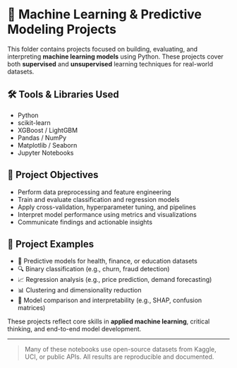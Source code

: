 # 🤖 Machine Learning & Predictive Modeling Projects

This folder contains projects focused on building, evaluating, and interpreting **machine learning models** using Python. These projects cover both **supervised** and **unsupervised** learning techniques for real-world datasets.

## 🛠 Tools & Libraries Used
- Python
- scikit-learn
- XGBoost / LightGBM
- Pandas / NumPy
- Matplotlib / Seaborn
- Jupyter Notebooks

## 🎯 Project Objectives
- Perform data preprocessing and feature engineering
- Train and evaluate classification and regression models
- Apply cross-validation, hyperparameter tuning, and pipelines
- Interpret model performance using metrics and visualizations
- Communicate findings and actionable insights

## 📁 Project Examples
- 🧠 Predictive models for health, finance, or education datasets
- 🔍 Binary classification (e.g., churn, fraud detection)
- 📈 Regression analysis (e.g., price prediction, demand forecasting)
- 📊 Clustering and dimensionality reduction
- 🧪 Model comparison and interpretability (e.g., SHAP, confusion matrices)

These projects reflect core skills in **applied machine learning**, critical thinking, and end-to-end model development.

---
> Many of these notebooks use open-source datasets from Kaggle, UCI, or public APIs. All results are reproducible and documented.
